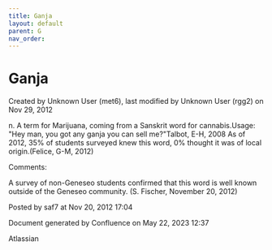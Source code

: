 ```yaml
---
title: Ganja
layout: default
parent: G
nav_order:
---
```


# Ganja

Created by  Unknown User (met6), last modified by  Unknown User (rgg2) on Nov 29, 2012

n. A term for Marijuana, coming from a Sanskrit word for cannabis.Usage: &quot;Hey man, you got any ganja you can sell me?&quot;Talbot, E-H, 2008 As of 2012, 35% of students surveyed knew this word, 0% thought it was of local origin.(Felice, G-M, 2012)

Comments:

A survey of non-Geneseo students confirmed that this word is well known outside of the Geneseo community. (S. Fischer, November 20, 2012)

Posted by saf7 at Nov 20, 2012 17:04

Document generated by Confluence on May 22, 2023 12:37

Atlassian
